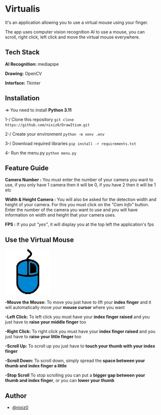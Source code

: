
# Virtualis

It's an application allowing you to use a virtual mouse using your finger.

The app uses computer vision recognition AI to use a mouse, you can scroll, right click, left click and move the virtual mouse everywhere.

## Tech Stack

**AI Recognition:** mediapipe

**Drawing:** OpenCV

**Interface:** Tkinter


## Installation

=> You need to install **Python 3.11**

1-/ Clone this repository ```git clone https://github.com/nixiz0/DrawItium.git```

2-/ Create your environment ```python -m venv .env```

3-/ Download required libraries ```pip install -r requirements.txt```

4- Run the menu.py ```python menu.py```
## Feature Guide
**Camera Number :** You must enter the number of your camera you want to use, if you only have 1 camera then it will be 0, if you have 2 then it will be 1 etc

**Width & Height Camera :** You will also be asked for the detection width and height of your camera. For this you must click on the *"Cam Info"* button. Enter the number of the camera you want to use and you will have information on width and height that your camera uses.

**FPS :** If you put *"yes"*, it will display you at the top left the application's fps 

## Use the Virtual Mouse

![Interface tools](ressources/virtual_mouse_logo.png)

**-Mouve the Mouse:** To move you just have to lift your **index finger** and it will automatically move your **mouse cursor** where you want

**-Left Click:** To left click you must have your **index finger raised** and you just have to **raise your middle finger** too

**-Right Click:** To right click you must have your **index finger raised** and you just have to **raise your little finger** too

**-Scroll Up:** To scroll up you just have to **touch your thumb with your index finger**

**-Scroll Down:** To scroll down, simply spread the **space between your thumb and index finger a little**

**-Stop Scroll** To stop scrolling you can put a **bigger gap between your thumb and index finger**, or you can **lower your thumb**
## Author

- [@nixiz0](https://github.com/nixiz0)

